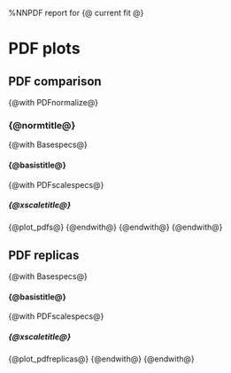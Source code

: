 %NNPDF report for {@ current fit @}

# PDF plots

## PDF comparison
{@with PDFnormalize@}
### {@normtitle@}
{@with Basespecs@}
#### {@basistitle@}
{@with PDFscalespecs@}
##### {@xscaletitle@}
{@plot_pdfs@}
{@endwith@}
{@endwith@}
{@endwith@}

## PDF replicas
{@with Basespecs@}
#### {@basistitle@}
{@with PDFscalespecs@}
##### {@xscaletitle@}
{@plot_pdfreplicas@}
{@endwith@}
{@endwith@}
